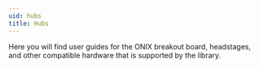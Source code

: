 ```yaml
---
uid: hubs
title: Hubs
---
```

<!-- 
- constantly repeated text:
    - "This links...[data IO operator to configuration operator]"
    - "This is accomplished by changing the following  properties from their default properties:"
-->
Here you will find user guides for the ONIX breakout board, headstages, and other compatible hardware that is supported by the library.